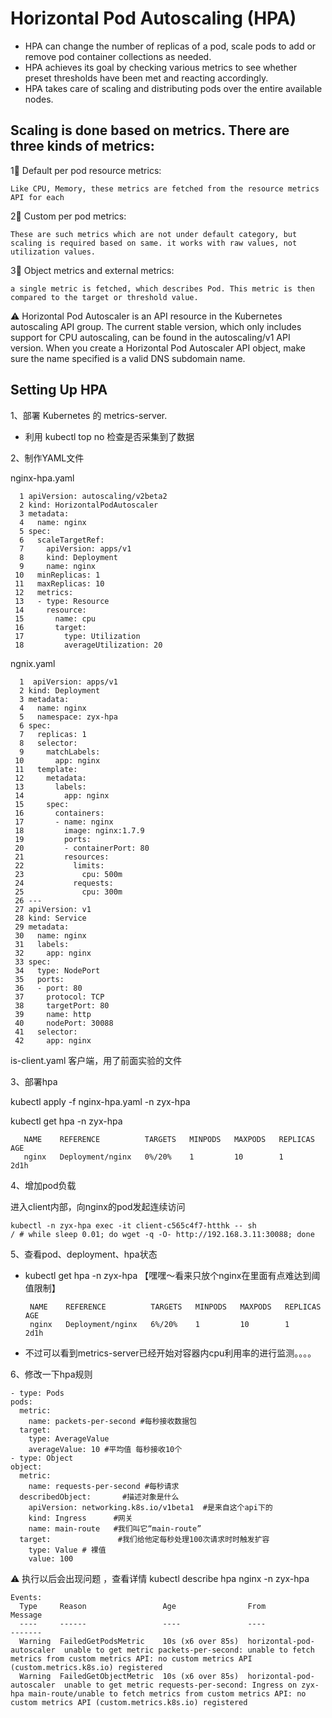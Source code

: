 # Horizontal Pod Autoscaling (HPA)

* HPA can change the number of replicas of a pod, scale pods to add or remove pod container collections as needed. 
* HPA achieves its goal by checking various metrics to see whether preset thresholds have been met and reacting accordingly. 
* HPA takes care of scaling and distributing pods over the entire available nodes.

## Scaling is done based on metrics. There are three kinds of metrics:

1⃣️ Default per pod resource metrics: 
    
    Like CPU, Memory, these metrics are fetched from the resource metrics API for each
2⃣️ Custom per pod metrics: 
    
    These are such metrics which are not under default category, but scaling is required based on same. it works with raw values, not utilization values.
3⃣️ Object metrics and external metrics: 
      
    a single metric is fetched, which describes Pod. This metric is then compared to the target or threshold value.
    
⚠️ Horizontal Pod Autoscaler is an API resource in the Kubernetes autoscaling API group. The current stable version, which only includes support for CPU autoscaling, can be found in the autoscaling/v1 API version. When you create a Horizontal Pod Autoscaler API object, make sure the name specified is a valid DNS subdomain name.

## Setting Up HPA

1、部署 Kubernetes 的 metrics-server.

* 利用 kubectl top no 检查是否采集到了数据

2、制作YAML文件 

nginx-hpa.yaml

      1 apiVersion: autoscaling/v2beta2
      2 kind: HorizontalPodAutoscaler
      3 metadata:
      4   name: nginx
      5 spec:
      6   scaleTargetRef:
      7     apiVersion: apps/v1
      8     kind: Deployment
      9     name: nginx
     10   minReplicas: 1
     11   maxReplicas: 10
     12   metrics:
     13   - type: Resource
     14     resource:
     15       name: cpu
     16       target:
     17         type: Utilization
     18         averageUtilization: 20                               

ngnix.yaml

      1  apiVersion: apps/v1
      2 kind: Deployment
      3 metadata:
      4   name: nginx
      5   namespace: zyx-hpa
      6 spec:
      7   replicas: 1
      8   selector:
      9     matchLabels:
     10       app: nginx
     11   template:
     12     metadata:
     13       labels:
     14         app: nginx
     15     spec:
     16       containers:
     17       - name: nginx
     18         image: nginx:1.7.9
     19         ports:
     20         - containerPort: 80
     21         resources:
     22           limits:
     23             cpu: 500m
     24           requests:
     25             cpu: 300m
     26 ---
     27 apiVersion: v1
     28 kind: Service
     29 metadata:
     30   name: nginx
     31   labels:
     32     app: nginx
     33 spec:
     34   type: NodePort
     35   ports:
     36   - port: 80
     37     protocol: TCP
     38     targetPort: 80
     39     name: http
     40     nodePort: 30088
     41   selector:
     42     app: nginx               

is-client.yaml  客户端，用了前面实验的文件

3、部署hpa

kubectl apply -f nginx-hpa.yaml -n zyx-hpa

kubectl get hpa -n zyx-hpa

       NAME    REFERENCE          TARGETS   MINPODS   MAXPODS   REPLICAS   AGE
       nginx   Deployment/nginx   0%/20%    1         10        1          2d1h
   
4、增加pod负载

进入client内部，向nginx的pod发起连续访问

    kubectl -n zyx-hpa exec -it client-c565c4f7-htthk -- sh
    / # while sleep 0.01; do wget -q -O- http://192.168.3.11:30088; done    

5、查看pod、deployment、hpa状态

*  kubectl get hpa -n zyx-hpa  【嘿嘿～看来只放个nginx在里面有点难达到阈值限制】

        NAME    REFERENCE          TARGETS   MINPODS   MAXPODS   REPLICAS   AGE
        nginx   Deployment/nginx   6%/20%    1         10        1          2d1h

* 不过可以看到metrics-server已经开始对容器内cpu利用率的进行监测。。。。

6、修改一下hpa规则

    - type: Pods
    pods:
      metric:
        name: packets-per-second #每秒接收数据包
      target:
        type: AverageValue
        averageValue: 10 #平均值 每秒接收10个
    - type: Object 
    object:
      metric:
        name: requests-per-second #每秒请求
      describedObject:       #描述对象是什么
        apiVersion: networking.k8s.io/v1beta1  #是来自这个api下的
        kind: Ingress      #网关
        name: main-route   #我们叫它“main-route”
      target:               #我们给他定每秒处理100次请求时时触发扩容
        type: Value # 裸值
        value: 100

⚠️ 执行以后会出现问题 ，查看详情 kubectl describe hpa nginx -n zyx-hpa

    Events:
      Type     Reason                 Age                From                       Message
      ----     ------                 ----               ----                       -------
      Warning  FailedGetPodsMetric    10s (x6 over 85s)  horizontal-pod-autoscaler  unable to get metric packets-per-second: unable to fetch metrics from custom metrics API: no custom metrics API (custom.metrics.k8s.io) registered
      Warning  FailedGetObjectMetric  10s (x6 over 85s)  horizontal-pod-autoscaler  unable to get metric requests-per-second: Ingress on zyx-hpa main-route/unable to fetch metrics from custom metrics API: no custom metrics API (custom.metrics.k8s.io) registered


